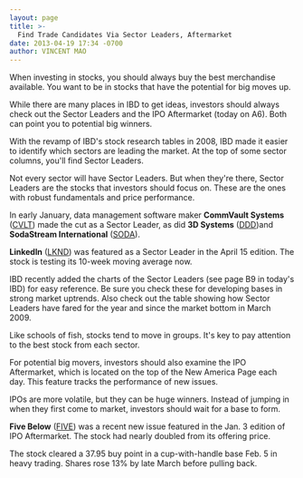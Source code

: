 ```yaml
---
layout: page
title: >-
  Find Trade Candidates Via Sector Leaders, Aftermarket
date: 2013-04-19 17:34 -0700
author: VINCENT MAO
---
```





When investing in stocks, you should always buy the best merchandise available. You want to be in stocks that have the potential for big moves up.


While there are many places in IBD to get ideas, investors should always check out the Sector Leaders and the IPO Aftermarket (today on A6). Both can point you to potential big winners.


With the revamp of IBD's stock research tables in 2008, IBD made it easier to identify which sectors are leading the market. At the top of some sector columns, you'll find Sector Leaders.


Not every sector will have Sector Leaders. But when they're there, Sector Leaders are the stocks that investors should focus on. These are the ones with robust fundamentals and price performance.


In early January, data management software maker **CommVault Systems** ([CVLT](https://research.investors.com/quote.aspx?symbol=CVLT)) made the cut as a Sector Leader, as did **3D Systems** ([DDD](https://research.investors.com/quote.aspx?symbol=DDD))and **SodaStream International** ([SODA](https://research.investors.com/quote.aspx?symbol=SODA)).


**LinkedIn** ([LKND](https://research.investors.com/quote.aspx?symbol=LKND)) was featured as a Sector Leader in the April 15 edition. The stock is testing its 10-week moving average now.


IBD recently added the charts of the Sector Leaders (see page B9 in today's IBD) for easy reference. Be sure you check these for developing bases in strong market uptrends. Also check out the table showing how Sector Leaders have fared for the year and since the market bottom in March 2009.


Like schools of fish, stocks tend to move in groups. It's key to pay attention to the best stock from each sector.


For potential big movers, investors should also examine the IPO Aftermarket, which is located on the top of the New America Page each day. This feature tracks the performance of new issues.


IPOs are more volatile, but they can be huge winners. Instead of jumping in when they first come to market, investors should wait for a base to form.


**Five Below** ([FIVE](https://research.investors.com/quote.aspx?symbol=FIVE)) was a recent new issue featured in the Jan. 3 edition of IPO Aftermarket. The stock had nearly doubled from its offering price.


The stock cleared a 37.95 buy point in a cup-with-handle base Feb. 5 in heavy trading. Shares rose 13% by late March before pulling back.




